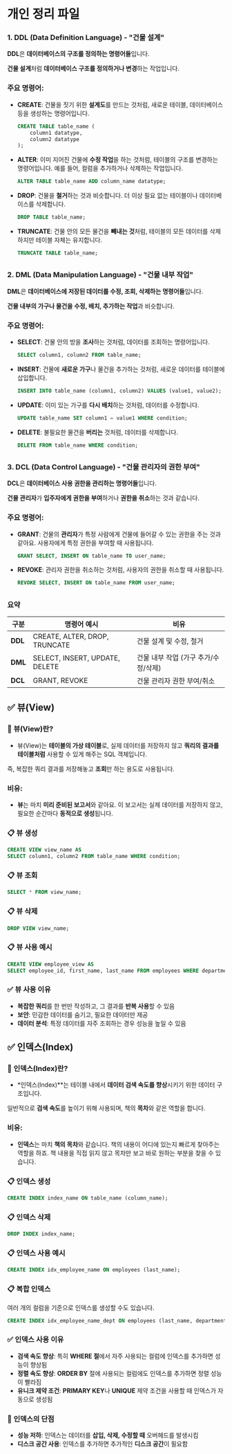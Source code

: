 # 개인 정리 파일

### 1. **DDL (Data Definition Language)** - "건물 설계"

**DDL**은 **데이터베이스의 구조를 정의하는 명령어들**입니다.

**건물 설계**처럼 **데이터베이스 구조를 정의하거나 변경**하는 작업입니다.

### 주요 명령어:

- **CREATE**: 건물을 짓기 위한 **설계도**를 만드는 것처럼, 새로운 테이블, 데이터베이스 등을 생성하는 명령어입니다.
    
    ```sql
    CREATE TABLE table_name (
        column1 datatype,
        column2 datatype
    );
    ```
    
- **ALTER**: 이미 지어진 건물에 **수정 작업**을 하는 것처럼, 테이블의 구조를 변경하는 명령어입니다. 예를 들어, 컬럼을 추가하거나 삭제하는 작업입니다.
    
    ```sql
    ALTER TABLE table_name ADD column_name datatype;
    ```
    
- **DROP**: 건물을 **철거**하는 것과 비슷합니다. 더 이상 필요 없는 테이블이나 데이터베이스를 삭제합니다.
    
    ```sql
    DROP TABLE table_name;
    ```
    
- **TRUNCATE**: 건물 안의 모든 물건을 **빼내는 것**처럼, 테이블의 모든 데이터를 삭제하지만 테이블 자체는 유지합니다.
    
    ```sql
    TRUNCATE TABLE table_name;
    ```
    

##

### 2. **DML (Data Manipulation Language)** - "건물 내부 작업"

**DML**은 **데이터베이스에 저장된 데이터를 수정, 조회, 삭제하는 명령어들**입니다.

**건물 내부의 가구나 물건을 수정, 배치, 추가하는 작업**과 비슷합니다.

### 주요 명령어:

- **SELECT**: 건물 안의 방을 **조사**하는 것처럼, 데이터를 조회하는 명령어입니다.
    
    ```sql
    SELECT column1, column2 FROM table_name;
    ```
    
- **INSERT**: 건물에 **새로운 가구**나 물건을 추가하는 것처럼, 새로운 데이터를 테이블에 삽입합니다.
    
    ```sql
    INSERT INTO table_name (column1, column2) VALUES (value1, value2);
    ```
    
- **UPDATE**: 이미 있는 가구를 **다시 배치**하는 것처럼, 데이터를 수정합니다.
    
    ```sql
    UPDATE table_name SET column1 = value1 WHERE condition;
    ```
    
- **DELETE**: 불필요한 물건을 **버리는** 것처럼, 데이터를 삭제합니다.
    
    ```sql
    DELETE FROM table_name WHERE condition;
    ```
    

##

### 3. **DCL (Data Control Language)** - "건물 관리자의 권한 부여"

**DCL**은 **데이터베이스 사용 권한을 관리하는 명령어들**입니다.

**건물 관리자**가 **입주자에게 권한을 부여**하거나 **권한을 취소**하는 것과 같습니다.

### 주요 명령어:

- **GRANT**: 건물의 **관리자**가 특정 사람에게 건물에 들어갈 수 있는 권한을 주는 것과 같아요. 사용자에게 특정 권한을 부여할 때 사용됩니다.
    
    ```sql
    GRANT SELECT, INSERT ON table_name TO user_name;
    ```
    
- **REVOKE**: 관리자 권한을 취소하는 것처럼, 사용자의 권한을 취소할 때 사용됩니다.
    
    ```sql
    REVOKE SELECT, INSERT ON table_name FROM user_name;
    ```
    

##

### 요약

| 구분 | 명령어 예시 | 비유 |
| --- | --- | --- |
| **DDL** | CREATE, ALTER, DROP, TRUNCATE | 건물 설계 및 수정, 철거 |
| **DML** | SELECT, INSERT, UPDATE, DELETE | 건물 내부 작업 (가구 추가/수정/삭제) |
| **DCL** | GRANT, REVOKE | 건물 관리자 권한 부여/취소 |

##

## ✅ **뷰(View)**

### 📌 **뷰(View)란?**

- 뷰(View)는 **테이블의 가상 테이블**로, 실제 데이터를 저장하지 않고 **쿼리의 결과를 테이블처럼** 사용할 수 있게 해주는 SQL 객체입니다.

즉, 복잡한 쿼리 결과를 저장해놓고 **조회**만 하는 용도로 사용됩니다.

### 비유:

- **뷰**는 마치 **미리 준비된 보고서**와 같아요. 이 보고서는 실제 데이터를 저장하지 않고, 필요한 순간마다 **동적으로 생성**됩니다.

### 📋 **뷰 생성**

```sql
CREATE VIEW view_name AS
SELECT column1, column2 FROM table_name WHERE condition;
```

### 📋 **뷰 조회**

```sql
SELECT * FROM view_name;
```

### 📋 **뷰 삭제**

```sql
DROP VIEW view_name;
```

### 📋 **뷰 사용 예시**

```sql
CREATE VIEW employee_view AS
SELECT employee_id, first_name, last_name FROM employees WHERE department_id = 10;
```

### ✅ **뷰 사용 이유**

- **복잡한 쿼리**를 한 번만 작성하고, 그 결과를 **반복 사용**할 수 있음
- **보안**: 민감한 데이터를 숨기고, 필요한 데이터만 제공
- **데이터 분석**: 특정 데이터를 자주 조회하는 경우 성능을 높일 수 있음

##

## ✅ **인덱스(Index)**

### 📌 **인덱스(Index)란?**

- *인덱스(Index)**는 테이블 내에서 **데이터 검색 속도를 향상**시키기 위한 데이터 구조입니다.

일반적으로 **검색 속도**를 높이기 위해 사용되며, 책의 **목차**와 같은 역할을 합니다.

### 비유:

- **인덱스**는 마치 **책의 목차**와 같습니다. 책의 내용이 어디에 있는지 빠르게 찾아주는 역할을 하죠. 책 내용을 직접 읽지 않고 목차만 보고 바로 원하는 부분을 찾을 수 있습니다.

### 📋 **인덱스 생성**

```sql
CREATE INDEX index_name ON table_name (column_name);
```

### 📋 **인덱스 삭제**

```sql
DROP INDEX index_name;
```

### 📋 **인덱스 사용 예시**

```sql
CREATE INDEX idx_employee_name ON employees (last_name);
```

### 📋 **복합 인덱스**

여러 개의 컬럼을 기준으로 인덱스를 생성할 수도 있습니다.

```sql
CREATE INDEX idx_employee_name_dept ON employees (last_name, department_id);
```

### ✅ **인덱스 사용 이유**

- **검색 속도 향상**: 특히 **WHERE 절**에서 자주 사용되는 컬럼에 인덱스를 추가하면 성능이 향상됨
- **정렬 속도 향상**: **ORDER BY** 절에 사용되는 컬럼에도 인덱스를 추가하면 정렬 성능이 빨라짐
- **유니크 제약 조건**: **PRIMARY KEY**나 **UNIQUE** 제약 조건을 사용할 때 인덱스가 자동으로 생성됨

### 📌 **인덱스의 단점**

- **성능 저하**: 인덱스는 데이터를 **삽입, 삭제, 수정할 때** 오버헤드를 발생시킴
- **디스크 공간 사용**: 인덱스를 추가하면 추가적인 **디스크 공간**이 필요함

##
